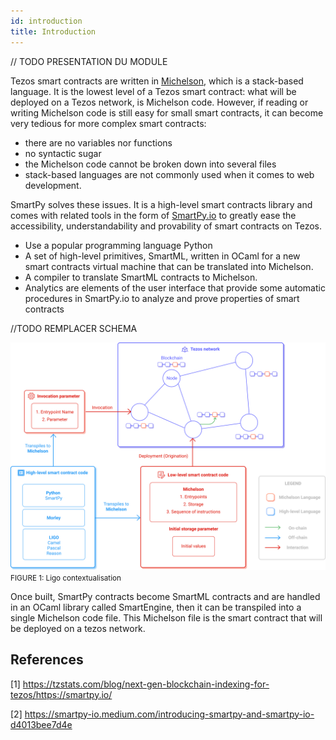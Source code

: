 ```yaml
---
id: introduction
title: Introduction
---
```


// TODO PRESENTATION DU MODULE

Tezos smart contracts are written in [Michelson](https://opentezos.com/michelson), which is a stack-based language.
It is the lowest level of a Tezos smart contract: what will be deployed on a Tezos network, is Michelson code.
However, if reading or writing Michelson code is still easy for small smart contracts,
it can become very tedious for more complex smart contracts:
- there are no variables nor functions
- no syntactic sugar
- the Michelson code cannot be broken down into several files
- stack-based languages are not commonly used when it comes to web development.

SmartPy solves these issues.
It is a high-level smart contracts library
and comes with related tools in the form of [SmartPy.io](https://smartpy.io/) to greatly ease
the accessibility, understandability and provability of smart contracts on Tezos.
- Use a popular programming language Python
- A set of high-level primitives, SmartML, written in OCaml for a new smart contracts virtual machine 
  that can be translated into Michelson.
- A compiler to translate SmartML contracts to Michelson.
- Analytics are elements of the user interface that provide some automatic procedures in SmartPy.io 
  to analyze and prove properties of smart contracts

//TODO REMPLACER SCHEMA

![](../../static/img/ligo/intro_schema.svg)
<small className="figure">FIGURE 1: Ligo contextualisation </small>

Once built, SmartPy contracts become SmartML contracts 
and are handled in an OCaml library called SmartEngine,
then it can be transpiled into a single Michelson code file.
This Michelson file is the smart contract that will be deployed on a tezos network.


## References

[1] https://tzstats.com/blog/next-gen-blockchain-indexing-for-tezos/https://smartpy.io/

[2] https://smartpy-io.medium.com/introducing-smartpy-and-smartpy-io-d4013bee7d4e